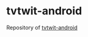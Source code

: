 # tvtwit-android
Repository of [tvtwit-android](https://play.google.com/store/apps/details?id=com.hubtele.android&hl=ja)
